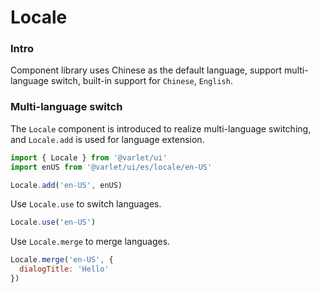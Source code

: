 # Locale

### Intro
Component library uses Chinese as the default language, support multi-language switch,
built-in support for `Chinese`, `English`.

### Multi-language switch
The `Locale` component is introduced to realize multi-language switching, and `Locale.add` is used for language extension.

```js
import { Locale } from '@varlet/ui'
import enUS from '@varlet/ui/es/locale/en-US'

Locale.add('en-US', enUS)

```

Use `Locale.use` to switch languages.

```js
Locale.use('en-US')
```
Use `Locale.merge` to merge languages.

```js
Locale.merge('en-US', {
  dialogTitle: 'Hello'
})
```
